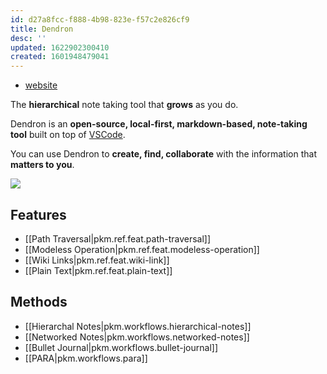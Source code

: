 ```yaml
---
id: d27a8fcc-f888-4b98-823e-f57c2e826cf9
title: Dendron
desc: ''
updated: 1622902300410
created: 1601948479041
---
```

- [website](https://dendron.so/)

The **hierarchical** note taking tool that **grows** as you do.

Dendron is an **open-source, local-first, markdown-based, note-taking tool** built on top of [VSCode](https://code.visualstudio.com/).

You can use Dendron to **create, find, collaborate** with the information that **matters to you**.

![](https://foundation-prod-assetspublic53c57cce-8cpvgjldwysl.s3-us-west-2.amazonaws.com/assets/images/graph-intro.gif)

## Features

- [[Path Traversal|pkm.ref.feat.path-traversal]]
- [[Modeless Operation|pkm.ref.feat.modeless-operation]]
- [[Wiki Links|pkm.ref.feat.wiki-link]]
- [[Plain Text|pkm.ref.feat.plain-text]]

## Methods

- [[Hierarchal Notes|pkm.workflows.hierarchical-notes]]
- [[Networked Notes|pkm.workflows.networked-notes]]
- [[Bullet Journal|pkm.workflows.bullet-journal]]
- [[PARA|pkm.workflows.para]]

